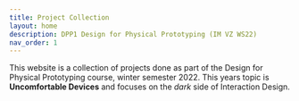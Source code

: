 ```yaml
---
title: Project Collection
layout: home
description: DPP1 Design for Physical Prototyping (IM VZ WS22)
nav_order: 1
---
```


This website is a collection of projects done as part of the Design for Physical Prototyping course, winter semester 2022.
This years topic is **Uncomfortable Devices** and focuses on the *dark* side of Interaction Design.